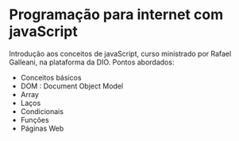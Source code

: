 # Programação para internet com javaScript

Introdução aos conceitos de javaScript, curso ministrado por Rafael Galleani, na plataforma da DIO. Pontos abordados:

- Conceitos básicos
- DOM : Document Object Model
- Array
- Laços 
- Condicionais
- Funções
- Páginas Web

